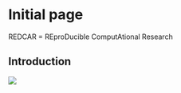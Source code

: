 # Initial page
REDCAR = REproDucible ComputAtional Research

## Introduction
![](https://github.com/mikhailsirenko/REDCAR/blob/master/.gitbook/assets/project_idea.png)